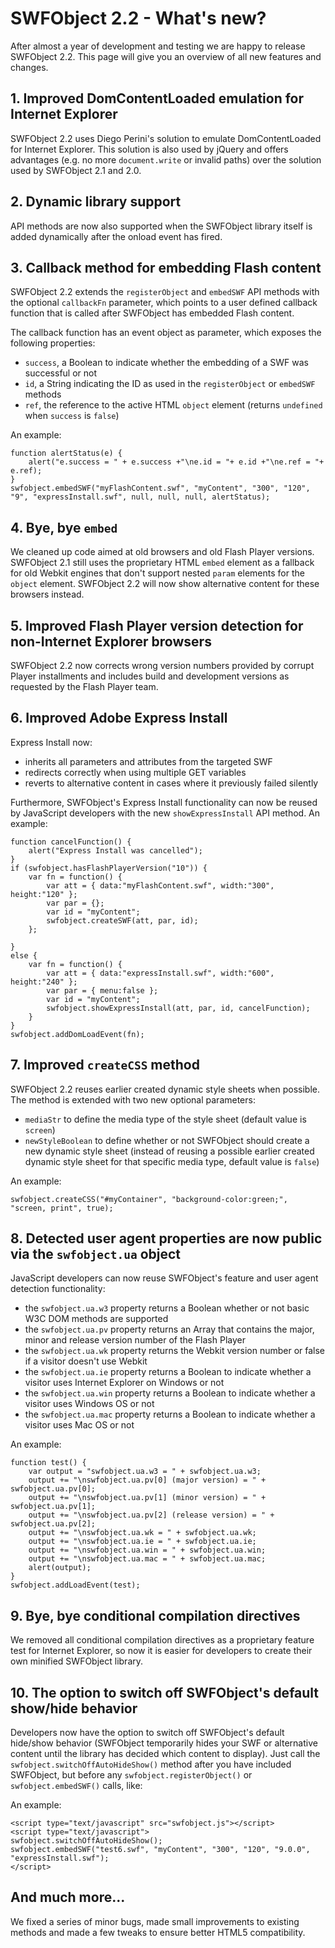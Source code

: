 # SWFObject 2.2 - What's new? #

After almost a year of development and testing we are happy to release SWFObject 2.2. This page will give you an overview of all new features and changes.

## 1. Improved DomContentLoaded emulation for Internet Explorer ##

SWFObject 2.2 uses Diego Perini's solution to emulate DomContentLoaded for Internet Explorer. This solution is also used by jQuery and offers advantages (e.g. no more `document.write` or invalid paths) over the solution used by SWFObject 2.1 and 2.0.

## 2. Dynamic library support ##

API methods are now also supported when the SWFObject library itself is added dynamically after the onload event has fired.

## 3. Callback method for embedding Flash content ##

SWFObject 2.2 extends the `registerObject` and `embedSWF` API methods with the optional `callbackFn` parameter, which points to a user defined callback function that is called after SWFObject has embedded Flash content.

The callback function has an event object as parameter, which exposes the following properties:
  * `success`, a Boolean to indicate whether the embedding of a SWF was successful or not
  * `id`, a String indicating the ID as used in the `registerObject` or `embedSWF` methods
  * `ref`, the reference to the active HTML `object` element (returns `undefined` when `success` is `false`)

An example:
```
function alertStatus(e) {
	alert("e.success = " + e.success +"\ne.id = "+ e.id +"\ne.ref = "+ e.ref);
}
swfobject.embedSWF("myFlashContent.swf", "myContent", "300", "120", "9", "expressInstall.swf", null, null, null, alertStatus);
```

## 4. Bye, bye `embed` ##

We cleaned up code aimed at old browsers and old Flash Player versions. SWFObject 2.1 still uses the proprietary HTML `embed` element as a fallback for old Webkit engines that don't support nested `param` elements for the `object` element. SWFObject 2.2 will now show alternative content for these browsers instead.

## 5. Improved Flash Player version detection for non-Internet Explorer browsers ##

SWFObject 2.2 now corrects wrong version numbers provided by corrupt Player installments and includes build and development versions as requested by the Flash Player team.

## 6. Improved Adobe Express Install ##

Express Install now:
  * inherits all parameters and attributes from the targeted SWF
  * redirects correctly when using multiple GET variables
  * reverts to alternative content in cases where it previously failed silently

Furthermore, SWFObject's Express Install functionality can now be reused by JavaScript developers with the new `showExpressInstall` API method. An example:
```
function cancelFunction() {
	alert("Express Install was cancelled");
}
if (swfobject.hasFlashPlayerVersion("10")) {
	var fn = function() {
		var att = { data:"myFlashContent.swf", width:"300", height:"120" };
		var par = {};
		var id = "myContent";
		swfobject.createSWF(att, par, id);
	};
	
}
else {
	var fn = function() {
		var att = { data:"expressInstall.swf", width:"600", height:"240" };
		var par = { menu:false };
		var id = "myContent";
		swfobject.showExpressInstall(att, par, id, cancelFunction);
	}
}
swfobject.addDomLoadEvent(fn);
```

## 7. Improved `createCSS` method ##

SWFObject 2.2 reuses earlier created dynamic style sheets when possible. The method is extended with two new optional parameters:
  * `mediaStr` to define the media type of the style sheet (default value is `screen`)
  * `newStyleBoolean` to define whether or not SWFObject should create a new dynamic style sheet (instead of reusing a possible earlier created dynamic style sheet for that specific media type, default value is `false`)

An example:
```
swfobject.createCSS("#myContainer", "background-color:green;", "screen, print", true);
```

## 8. Detected user agent properties are now public via the `swfobject.ua` object ##

JavaScript developers can now reuse SWFObject's feature and user agent detection functionality:
  * the `swfobject.ua.w3` property returns a Boolean whether or not basic W3C DOM methods are supported
  * the `swfobject.ua.pv` property returns an Array that contains the major, minor and release version number of the Flash Player
  * the `swfobject.ua.wk` property returns the Webkit version number or false if a visitor doesn't use Webkit
  * the `swfobject.ua.ie` property returns a Boolean to indicate whether a visitor uses Internet Explorer on Windows or not
  * the `swfobject.ua.win` property returns a Boolean to indicate whether a visitor uses Windows OS or not
  * the `swfobject.ua.mac` property returns a Boolean to indicate whether a visitor uses Mac OS or not

An example:
```
function test() {
	var output = "swfobject.ua.w3 = " + swfobject.ua.w3;
	output += "\nswfobject.ua.pv[0] (major version) = " + swfobject.ua.pv[0];
	output += "\nswfobject.ua.pv[1] (minor version) = " + swfobject.ua.pv[1];
	output += "\nswfobject.ua.pv[2] (release version) = " + swfobject.ua.pv[2];
	output += "\nswfobject.ua.wk = " + swfobject.ua.wk;
	output += "\nswfobject.ua.ie = " + swfobject.ua.ie;
	output += "\nswfobject.ua.win = " + swfobject.ua.win;
	output += "\nswfobject.ua.mac = " + swfobject.ua.mac;
	alert(output);
}
swfobject.addLoadEvent(test);

```

## 9. Bye, bye conditional compilation directives ##

We removed all conditional compilation directives as a proprietary feature test for Internet Explorer, so now it is easier for developers to create their own minified SWFObject library.

## 10. The option to switch off SWFObject's default show/hide behavior ##

Developers now have the option to switch off SWFObject's default hide/show behavior (SWFObject temporarily hides your SWF or alternative content until the library has decided which content to display). Just call the `swfobject.switchOffAutoHideShow()` method after you have included SWFObject, but before any `swfobject.registerObject()` or `swfobject.embedSWF()` calls, like:

An example:
```
<script type="text/javascript" src="swfobject.js"></script>
<script type="text/javascript">
swfobject.switchOffAutoHideShow();
swfobject.embedSWF("test6.swf", "myContent", "300", "120", "9.0.0", "expressInstall.swf");
</script>
```

## And much more... ##

We fixed a series of minor bugs, made small improvements to existing methods and made a few tweaks to ensure better HTML5 compatibility.